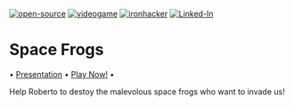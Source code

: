 <a href=""><img alt="open-source" src="https://img.shields.io/badge/Open%20Source-%F0%9F%A7%A1-orange"></a>
<a href=""><img alt="videogame" src="https://img.shields.io/badge/Videogame-%F0%9F%8E%AE-lightgrey"></a>
<a href="https://profile.ironhack.com/francisco-javier-vivas-astudillo"><img alt="ironhacker" src="https://img.shields.io/badge/Ironhacker-WebDev-%2300b4FF"></a>
<a href="https://www.linkedin.com/in/francisco-javier-vivas-astudillo-516979b0/"><img alt="Linked-In" src="https://img.shields.io/badge/LinkedIn-%F0%9F%92%BB-%230e76a8"></a>
# Space Frogs
• [Presentation](https://docs.google.com/presentation/d/1Ito9Nl_Wjlblr6MdNAYvhc8Xq_Jhb0-GVSpcCj1vago/edit#slide=id.ga56ec94d59_1_0) • [Play Now!](https://space-frogs.netlify.app/) • 

Help Roberto to destoy the malevolous space frogs who want to invade us!
